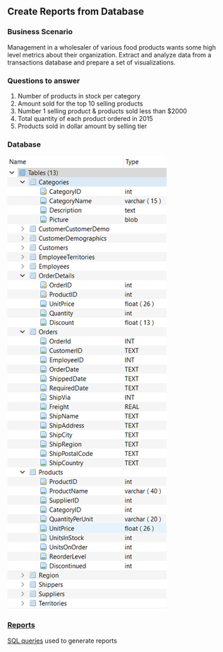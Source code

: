 ## Create Reports from Database

### Business Scenario
Management in a wholesaler of various food products wants some high level metrics about their organization. Extract and analyze data from a transactions database and prepare a set of visualizations.

### Questions to answer

1.	Number of products in stock per category
2.	Amount sold for the top 10 selling products
3.	Number 1 selling product & products sold less than $2000
4.	Total quantity of each product ordered in 2015
5.  Products sold in dollar amount by selling tier

### Database

![](image/database.png)

### <a href=" https://github.com/ayumiohashi/udacity-data-analyst/blob/master/09-reports-from-database/reports.pdf">Reports</a>
<a href="https://github.com/ayumiohashi/udacity-data-analyst/blob/master/09-reports-from-database/sql-queries.txt">SQL queries</a> used to generate reports
